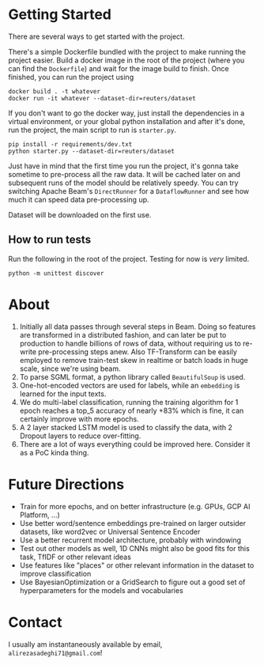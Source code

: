 # Getting Started

There are several ways to get started with the project.

There's a simple Dockerfile bundled with the project to make running the project easier. Build a docker image in the
 root of the project (where you can find the `Dockerfile`) and wait for the image build to finish.
Once finished, you can run the project using

```shell script
docker build . -t whatever
docker run -it whatever --dataset-dir=reuters/dataset
```
If you don't want to go the docker way, just install the dependencies in a virtual environment, or your global python
 installation and after it's done, run the project, the main script to run is `starter.py`.
 
```shell script
pip install -r requirements/dev.txt 
python starter.py --dataset-dir=reuters/dataset
```

Just have in mind that the first time you run the project, it's gonna take sometime to pre-process all the raw data. 
It will be cached later on and subsequent runs of the model should be relatively speedy. You can try switching 
Apache Beam's `DirectRunner` for a `DataflowRunner` and see how much it can speed data pre-processing up.

Dataset will be downloaded on the first use.

## How to run tests
Run the following in the root of the project. Testing for now is _very_ limited.
```shell script
python -m unittest discover
```

# About
1. Initially all data passes through several steps in Beam. Doing so features are transformed in a distributed fashion,
and can later be put to production to handle billions of rows of data, without requiring us to re-write 
pre-processing steps anew.
Also TF-Transform can be easily employed to remove train-test skew in realtime or batch loads in huge scale, 
since we're using beam.
2. To parse SGML format, a python library called `BeautifulSoup` is used.
3. One-hot-encoded vectors are used for labels, while an `embedding` is learned for the input texts.
4. We do multi-label classification, running the training algorithm for 1 epoch reaches a top_5 accuracy of
 nearly +83% which is fine, it can certainly improve with more epochs.
5. A 2 layer stacked LSTM model is used to classify the data, with 2 Dropout layers to reduce over-fitting.
6. There are a lot of ways everything could be improved here. Consider it as a PoC kinda thing.

# Future Directions 
* Train for more epochs, and on better infrastructure (e.g. GPUs, GCP AI Platform, ...) 
* Use better word/sentence embeddings pre-trained on larger outsider datasets, like word2vec or
 Universal Sentence Encoder
* Use a better recurrent model architecture, probably with windowing
* Test out other models as well, 1D CNNs might also be good fits for this task, TfIDF or other relevant ideas
* Use features like "places" or other relevant information in the dataset to improve classification
* Use BayesianOptimization or a GridSearch to figure out a good set of hyperparameters for the models and vocabularies

# Contact
I usually am instantaneously available by email, `alirezasadeghi71@gmail.com`!